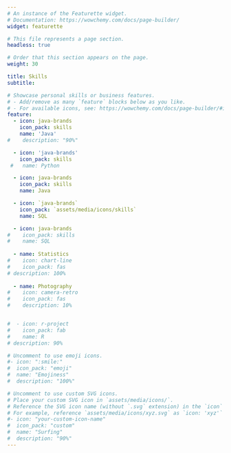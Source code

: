 ```yaml
---
# An instance of the Featurette widget.
# Documentation: https://wowchemy.com/docs/page-builder/
widget: featurette

# This file represents a page section.
headless: true

# Order that this section appears on the page.
weight: 30

title: Skills
subtitle:

# Showcase personal skills or business features.
# - Add/remove as many `feature` blocks below as you like.
# - For available icons, see: https://wowchemy.com/docs/page-builder/#icons
feature:
  - icon: java-brands
    icon_pack: skills
    name: 'Java'
#    description: "90%"

  - icon: 'java-brands'
    icon_pack: skills
 #   name: Python

  - icon: java-brands
    icon_pack: skills
    name: Java

  - icon: `java-brands`
    icon_pack: `assets/media/icons/skills`
    name: SQL

  - icon: java-brands
#    icon_pack: skills
#    name: SQL
    
  - name: Statistics
#    icon: chart-line
#    icon_pack: fas  
# description: 100%
    
  - name: Photography
#    icon: camera-retro
#    icon_pack: fas
#    description: 10%


#  - icon: r-project
#    icon_pack: fab
#    name: R
# description: 90%

# Uncomment to use emoji icons.
#- icon: ":smile:"
#  icon_pack: "emoji"
#  name: "Emojiness"
#  description: "100%"

# Uncomment to use custom SVG icons.
# Place your custom SVG icon in `assets/media/icons/`.
# Reference the SVG icon name (without `.svg` extension) in the `icon` field.
# For example, reference `assets/media/icons/xyz.svg` as `icon: 'xyz'`
#- icon: "your-custom-icon-name"
#  icon_pack: "custom"
#  name: "Surfing"
#  description: "90%"
---
```

